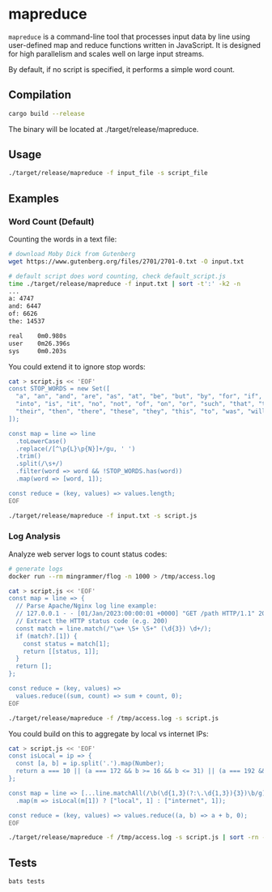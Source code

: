 # mapreduce

`mapreduce` is a command-line tool that processes input data by line using user-defined map and reduce functions written in JavaScript. It is designed for high parallelism and scales well on large input streams.

By default, if no script is specified, it performs a simple word count.

## Compilation

```bash
cargo build --release
```

The binary will be located at ./target/release/mapreduce.

## Usage

```bash
./target/release/mapreduce -f input_file -s script_file
```

## Examples

### Word Count (Default)
Counting the words in a text file:

```bash
# download Moby Dick from Gutenberg
wget https://www.gutenberg.org/files/2701/2701-0.txt -O input.txt

# default script does word counting, check default_script.js
time ./target/release/mapreduce -f input.txt | sort -t':' -k2 -n
...
a: 4747
and: 6447
of: 6626
the: 14537

real	0m0.980s
user	0m26.396s
sys	    0m0.203s
```

You could extend it to ignore stop words:

```bash
cat > script.js << 'EOF'
const STOP_WORDS = new Set([
  "a", "an", "and", "are", "as", "at", "be", "but", "by", "for", "if", "in",
  "into", "is", "it", "no", "not", "of", "on", "or", "such", "that", "the",
  "their", "then", "there", "these", "they", "this", "to", "was", "will", "with"
]);

const map = line => line
  .toLowerCase()
  .replace(/[^\p{L}\p{N}]+/gu, ' ')
  .trim()
  .split(/\s+/)
  .filter(word => word && !STOP_WORDS.has(word))
  .map(word => [word, 1]);

const reduce = (key, values) => values.length;
EOF

./target/release/mapreduce -f input.txt -s script.js
```

### Log Analysis
Analyze web server logs to count status codes:

```bash
# generate logs
docker run --rm mingrammer/flog -n 1000 > /tmp/access.log

cat > script.js << 'EOF'
const map = line => {
  // Parse Apache/Nginx log line example:
  // 127.0.0.1 - - [01/Jan/2023:00:00:01 +0000] "GET /path HTTP/1.1" 200 1234
  // Extract the HTTP status code (e.g. 200)
  const match = line.match(/"\w+ \S+ \S+" (\d{3}) \d+/);
  if (match?.[1]) {
    const status = match[1];
    return [[status, 1]];
  }
  return [];
};

const reduce = (key, values) =>
  values.reduce((sum, count) => sum + count, 0);
EOF

./target/release/mapreduce -f /tmp/access.log -s script.js
```

You could build on this to aggregate by local vs internet IPs:

```bash
cat > script.js << 'EOF'
const isLocal = ip => {
  const [a, b] = ip.split('.').map(Number);
  return a === 10 || (a === 172 && b >= 16 && b <= 31) || (a === 192 && b === 168) || a === 127;
};

const map = line => [...line.matchAll(/\b(\d{1,3}(?:\.\d{1,3}){3})\b/g)]
  .map(m => isLocal(m[1]) ? ["local", 1] : ["internet", 1]);

const reduce = (key, values) => values.reduce((a, b) => a + b, 0);
EOF

./target/release/mapreduce -f /tmp/access.log -s script.js | sort -rn -t':' -k2
```

## Tests

```bash
bats tests
```